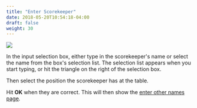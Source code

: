 ```yaml
---
title: "Enter Scorekeeper"
date: 2018-05-20T10:54:18-04:00
draft: false
weight: 30
---
```


<div class="withBorder">

<img src="../images/gen/Duplicate/TableEnterNamesSK.png" />

</div>

In the input selection box, either type in the scorekeeper's name or select the name from the box's selection list.  The selection list appears when you start typing, or hit the triangle on the right of the selection box.

Then select the position the scorekeeper has at the table.

Hit **OK** when they are correct.  This will then show the [enter other names page](enterothernames.html).
